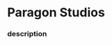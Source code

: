 <head>
  <link rel="shortcut icon" type="image/x-icon" href="../../../../src/assets/favicon.ico">
  <link rel="stylesheet" type="text/css" href="../../../../src/css/style.css">
  <title>Paragon Studios | Roblox Development</title>
</head>

# Paragon Studios
### description
